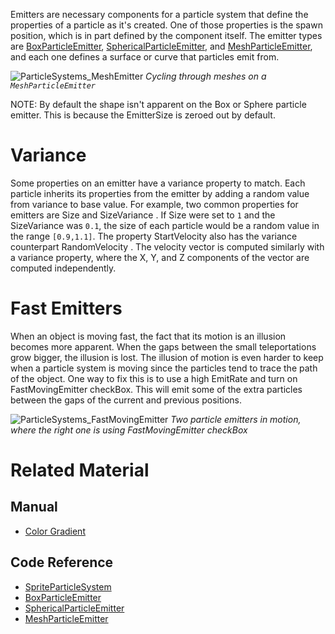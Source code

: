 Emitters are necessary components for a particle system that define the properties of a particle as it's created.  One of those properties is the spawn position, which is in part defined by the component itself.  The emitter types are [BoxParticleEmitter](https://github.com/zeroengineteam/ZeroDocs/blob/master/code_reference/class_reference/boxparticleemitter.markdown), [SphericalParticleEmitter](https://github.com/zeroengineteam/ZeroDocs/blob/master/code_reference/class_reference/sphericalparticleemitter.markdown), and [MeshParticleEmitter](https://github.com/zeroengineteam/ZeroDocs/blob/master/code_reference/class_reference/meshparticleemitter.markdown), and each one defines a surface or curve that particles emit from.



![ParticleSystems_MeshEmitter](https://media.githubusercontent.com/media/zeroengineteam/ZeroFiles/master/doc_files/46683.gif) *Cycling through meshes on a `MeshParticleEmitter`*


NOTE: By default the shape isn't apparent on the Box or Sphere particle emitter.  This is because the EmitterSize  is zeroed out by default.

 # Variance
Some properties on an emitter have a variance property to match.  Each particle inherits its properties from the emitter by adding a random value from variance to base value.  For example, two common properties for emitters are Size  and SizeVariance .  If Size  were set to `1` and the SizeVariance  was `0.1`, the size of each particle would be a random value in the range `[0.9,1.1]`.  The property StartVelocity  also has the variance counterpart RandomVelocity .  The velocity vector is computed similarly with a variance property, where the X, Y, and Z components of the vector are computed independently.

 # Fast Emitters
When an object is moving fast, the fact that its motion is an illusion becomes more apparent.  When the gaps between the small teleportations grow bigger, the illusion is lost.  The illusion of motion is even harder to keep when a particle system is moving since the particles tend to trace the path of the object.  One way to fix this is to use a high EmitRate  and turn on FastMovingEmitter checkBox.  This will emit some of the extra particles between the gaps of the current and previous positions.



![ParticleSystems_FastMovingEmitter](https://media.githubusercontent.com/media/zeroengineteam/ZeroFiles/master/doc_files/46688.gif) *Two particle emitters in motion, where the right one is using FastMovingEmitter checkBox*


 # Related Material
 ## Manual
- [Color Gradient](https://github.com/zeroengineteam/ZeroDocs/blob/master/zero_editor_documentation/zeromanual/architecture/resources/colorgradient.markdown)

 ## Code Reference
- [SpriteParticleSystem](https://github.com/zeroengineteam/ZeroDocs/blob/master/zero_editor_documentation/code_reference/class_reference/spriteparticlesystem.markdown)
- [BoxParticleEmitter](https://github.com/zeroengineteam/ZeroDocs/blob/master/code_reference/class_reference/boxparticleemitter.markdown)
- [SphericalParticleEmitter](https://github.com/zeroengineteam/ZeroDocs/blob/master/code_reference/class_reference/sphericalparticleemitter.markdown)
- [MeshParticleEmitter](https://github.com/zeroengineteam/ZeroDocs/blob/master/code_reference/class_reference/meshparticleemitter.markdown)
 

 